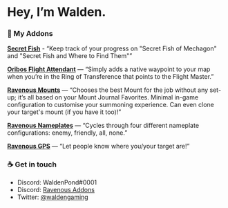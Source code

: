 # Hey, I’m Walden.

### 📑 My Addons

**[Secret Fish](https://github.com/RavenousAddons/SecretFish/)** - “Keep track of your progress on "Secret Fish of Mechagon" and "Secret Fish and Where to Find Them"”

**[Oribos Flight Attendant](https://github.com/RavenousAddons/OribosFlightAttendant/)** — “Simply adds a native waypoint to your map when you’re in the Ring of Transference that points to the Flight Master.”

**[Ravenous Mounts](https://github.com/RavenousAddons/ravMounts/)** — “Chooses the best Mount for the job without any set-up; it’s all based on your Mount Journal Favorites. Minimal in-game configuration to customise your summoning experience. Can even clone your target's mount (if you have it too)!”

**[Ravenous Nameplates](https://github.com/waldenp0nd/ravNameplates/)** — “Cycles through four different nameplate configurations: enemy, friendly, all, none.”

**[Ravenous GPS](https://github.com/RavenousAddons/ravGPS/)** — “Let people know where you/your target are!”

### ☕️ Get in touch

- Discord: WaldenPond#0001
- Discord: [Ravenous Addons](https://discord.gg/9XeTpbcjzu)
- Twitter: [@waldengaming](https://twitter.com/waldengaming)

<!--
**waldenp0nd/waldenp0nd** is a ✨ _special_ ✨ repository because its `README.md` (this file) appears on your GitHub profile.

Here are some ideas to get you started:

- 🔭 I’m currently working on ...
- 🌱 I’m currently learning ...
- 👯 I’m looking to collaborate on ...
- 🤔 I’m looking for help with ...
- 💬 Ask me about ...
- 📫 How to reach me: ...
- 😄 Pronouns: ...
- ⚡ Fun fact: ...
-->
